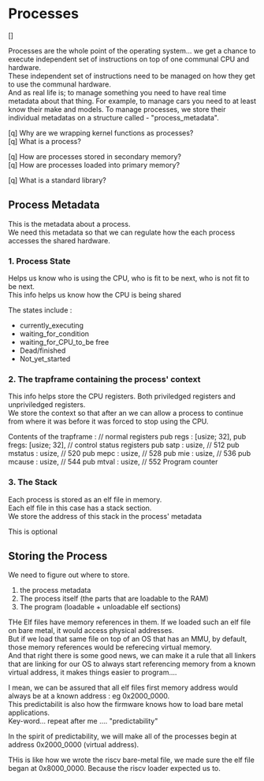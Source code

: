 # Processes

[]

Processes are the whole point of the operating system... we get a chance to execute independent set of instructions on top of one communal CPU and hardware.    
These independent set of instructions need to be managed on how they get to use the communal hardware.  
And as real life is; to manage something you need to have real time metadata about that thing. For example, to manage cars you need to at least know their make and models. To manage processes, we store their individual metadatas on a structure called - "process_metadata".   

[q] Why are we wrapping kernel functions as processes?      
[q] What is a process?  

[q] How are processes stored in secondary memory?     
[q] How are processes loaded into primary memory?   


[q] What is a standard library? 


## Process Metadata
This is the metadata about a process.   
We need this metadata so that we can regulate how the each process accesses the shared hardware.    

### 1. Process State
Helps us know who is using the CPU, who is fit to be next, who is not fit to be next.   
This info helps us know how the CPU is being shared

The states include :    
- currently_executing
- waiting_for_condition
- waiting_for_CPU_to_be free
- Dead/finished
- Not_yet_started

### 2. The trapframe containing the process' context
This info helps store the CPU registers. Both priviledged registers and unpriviledged registers.    
We store the context so that after an we can allow a process to continue from where it was before it was forced to stop using the CPU.  

Contents of the trapframe :
    // normal registers
    pub regs : [usize; 32],
    pub fregs: [usize; 32],
    // control status registers 
    pub satp : usize,  // 512
    pub mstatus : usize, // 520
    pub mepc : usize, // 528
    pub mie : usize, // 536
    pub mcause : usize, // 544
    pub mtval : usize, // 552
    Program counter

### 3. The Stack
Each process is stored as an elf file in memory.    
Each elf file in this case has a stack section.  
We store the address of this stack in the process' metadata  

This is optional


## Storing the Process
We need to figure out where to store.   
1. the process metadata
2. The process itself (the parts that are loadable to the RAM)
3. The program (loadable + unloadable elf sections)


THe Elf files have memory references in them. If we loaded such an elf file on bare metal, it would access physical addresses.  
But if we load that same file on top of an OS that has an MMU, by default, those memory references would be referecing virtual memory.  
And that right there is some good news, we can make it a rule that all linkers that are linking for our OS to always start referencing memory from a known virtual address, it makes things easier to program....

I mean, we can be assured that all elf files first memory address would always be at a known address : eg 0x2000_0000.  
This predictabilit is also how the firmware knows how to load bare metal applications.  
Key-word... repeat after me .... "predictability"   

In the spirit of predictability, we will make all of the processes begin at address 0x2000_0000 (virtual address).  

THis is like how we wrote the riscv bare-metal file, we made sure the elf file began at 0x8000_0000. Because the riscv loader expected us to.  